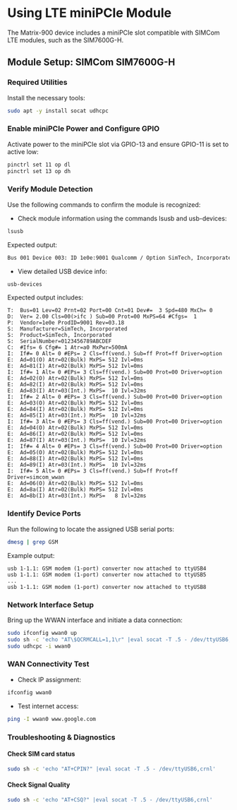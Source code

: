 # Using LTE miniPCIe Module

The Matrix-900 device includes a miniPCIe slot compatible with SIMCom LTE modules, such as the SIM7600G-H.

## Module Setup: SIMCom SIM7600G-H
### Required Utilities
Install the necessary tools:
```bash
sudo apt -y install socat udhcpc
```

### Enable miniPCIe Power and Configure GPIO
Activate power to the miniPCIe slot via GPIO-13 and ensure GPIO-11 is set to active low:
```bash
pinctrl set 11 op dl
pinctrl set 13 op dh
```

### Verify Module Detection
Use the following commands to confirm the module is recognized:
- Check module information using the commands lsusb and usb-devices:
```bash
lsusb
```
Expected output:
```bash
Bus 001 Device 003: ID 1e0e:9001 Qualcomm / Option SimTech, Incorporated
```

- View detailed USB device info:
```bash
usb-devices
```
Expected output includes:
```
T:  Bus=01 Lev=02 Prnt=02 Port=00 Cnt=01 Dev#=  3 Spd=480 MxCh= 0
D:  Ver= 2.00 Cls=00(>ifc ) Sub=00 Prot=00 MxPS=64 #Cfgs=  1
P:  Vendor=1e0e ProdID=9001 Rev=03.18
S:  Manufacturer=SimTech, Incorporated
S:  Product=SimTech, Incorporated
S:  SerialNumber=0123456789ABCDEF
C:  #Ifs= 6 Cfg#= 1 Atr=a0 MxPwr=500mA
I:  If#= 0 Alt= 0 #EPs= 2 Cls=ff(vend.) Sub=ff Prot=ff Driver=option
E:  Ad=01(O) Atr=02(Bulk) MxPS= 512 Ivl=0ms
E:  Ad=81(I) Atr=02(Bulk) MxPS= 512 Ivl=0ms
I:  If#= 1 Alt= 0 #EPs= 3 Cls=ff(vend.) Sub=00 Prot=00 Driver=option
E:  Ad=02(O) Atr=02(Bulk) MxPS= 512 Ivl=0ms
E:  Ad=82(I) Atr=02(Bulk) MxPS= 512 Ivl=0ms
E:  Ad=83(I) Atr=03(Int.) MxPS=  10 Ivl=32ms
I:  If#= 2 Alt= 0 #EPs= 3 Cls=ff(vend.) Sub=00 Prot=00 Driver=option
E:  Ad=03(O) Atr=02(Bulk) MxPS= 512 Ivl=0ms
E:  Ad=84(I) Atr=02(Bulk) MxPS= 512 Ivl=0ms
E:  Ad=85(I) Atr=03(Int.) MxPS=  10 Ivl=32ms
I:  If#= 3 Alt= 0 #EPs= 3 Cls=ff(vend.) Sub=00 Prot=00 Driver=option
E:  Ad=04(O) Atr=02(Bulk) MxPS= 512 Ivl=0ms
E:  Ad=86(I) Atr=02(Bulk) MxPS= 512 Ivl=0ms
E:  Ad=87(I) Atr=03(Int.) MxPS=  10 Ivl=32ms
I:  If#= 4 Alt= 0 #EPs= 3 Cls=ff(vend.) Sub=00 Prot=00 Driver=option
E:  Ad=05(O) Atr=02(Bulk) MxPS= 512 Ivl=0ms
E:  Ad=88(I) Atr=02(Bulk) MxPS= 512 Ivl=0ms
E:  Ad=89(I) Atr=03(Int.) MxPS=  10 Ivl=32ms
I:  If#= 5 Alt= 0 #EPs= 3 Cls=ff(vend.) Sub=ff Prot=ff Driver=simcom_wwan
E:  Ad=06(O) Atr=02(Bulk) MxPS= 512 Ivl=0ms
E:  Ad=8a(I) Atr=02(Bulk) MxPS= 512 Ivl=0ms
E:  Ad=8b(I) Atr=03(Int.) MxPS=   8 Ivl=32ms
```

### Identify Device Ports
Run the following to locate the assigned USB serial ports:
```bash
dmesg | grep GSM
```
Example output:
```
usb 1-1.1: GSM modem (1-port) converter now attached to ttyUSB4
usb 1-1.1: GSM modem (1-port) converter now attached to ttyUSB5
...
usb 1-1.1: GSM modem (1-port) converter now attached to ttyUSB8
```
### Network Interface Setup
Bring up the WWAN interface and initiate a data connection:
```bash
sudo ifconfig wwan0 up
sudo sh -c 'echo "AT\$QCRMCALL=1,1\r" |eval socat -T .5 - /dev/ttyUSB6,crnl'
sudo udhcpc -i wwan0
```

### WAN Connectivity Test
- Check IP assignment:
```bash
ifconfig wwan0
```
- Test internet access:
```bash
ping -I wwan0 www.google.com
```
### Troubleshooting & Diagnostics
#### Check SIM card status
```bash
sudo sh -c 'echo "AT+CPIN?" |eval socat -T .5 - /dev/ttyUSB6,crnl'
```

#### Check Signal Quality
```bash
sudo sh -c 'echo "AT+CSQ?" |eval socat -T .5 - /dev/ttyUSB6,crnl'
```